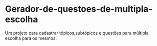 # Gerador-de-questoes-de-multipla-escolha
Um projeto para cadastrar tópicos,subtópicos e questões para múltipla escolha para os mesmos.
